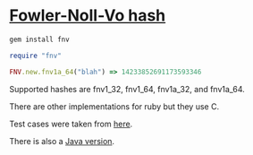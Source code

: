 [Fowler-Noll-Vo hash](http://en.wikipedia.org/wiki/Fowler_Noll_Vo_hash)
====================

```ruby
gem install fnv

require "fnv"

FNV.new.fnv1a_64("blah") => 14233852691173593346
```

Supported hashes are fnv1_32, fnv1_64, fnv1a_32, and fnv1a_64.

There are other implementations for ruby but they use C.

Test cases were taken from [here](http://www.isthe.com/chongo/src/fnv/test_fnv.c).

There is also a [Java version](https://github.com/jakedouglas/fnv-java).
